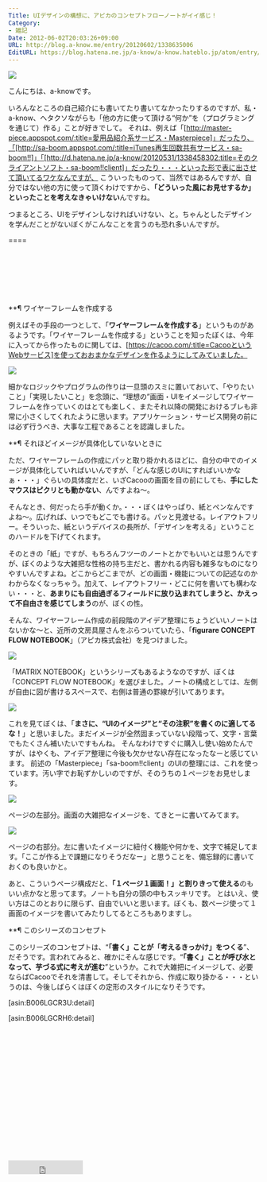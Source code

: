 ```yaml
---
Title: UIデザインの構想に、アピカのコンセプトフローノートがイイ感じ！
Category:
- 雑記
Date: 2012-06-02T20:03:26+09:00
URL: http://blog.a-know.me/entry/20120602/1338635006
EditURL: https://blog.hatena.ne.jp/a-know/a-know.hateblo.jp/atom/entry/12921228815727979306
---
```


<img src="http://lh4.ggpht.com/HD7MqW-yQaHaifs4ytAPzhQJD49vlGApf231Tv-TfKUySbOdwzxPCXktlWFXRImimdkpKjqcygL2KCr9GzdVzIU=s640">


こんにちは、a-knowです。

いろんなところの自己紹介にも書いてたり書いてなかったりするのですが、私・a-know、ヘタクソながらも「他の方に使って頂ける“何か”を（プログラミングを通じて）作る」ことが好きでして。
それは、例えば「[http://master-piece.appspot.com/:title=愛用品紹介系サービス・Masterpiece]」だったり、「[http://sa-boom.appspot.com/:title=iTunes再生回数共有サービス・sa-boom!!]」「[http://d.hatena.ne.jp/a-know/20120531/1338458302:title=そのクライアントソフト・sa-boom!!client]」だったり・・・といった形で表に出させて頂いてるワケなんですが、
こういったものって、当然ではあるんですが、自分ではない他の方に使って頂くわけですから、<span class="deco" style="font-weight:bold;">「どういった風にお見せするか」といったことを考えなきゃいけない</span>んですね。

つまるところ、UIをデザインしなければいけない、と。ちゃんとしたデザインを学んだことがないぼくがこんなことを言うのも恐れ多いんですが。

====

<script async src="//pagead2.googlesyndication.com/pagead/js/adsbygoogle.js"></script>
<!-- article-top -->
<ins class="adsbygoogle"
     style="display:inline-block;width:728px;height:90px"
     data-ad-client="ca-pub-3463034538369189"
     data-ad-slot="8367620130"></ins>
<script>
(adsbygoogle = window.adsbygoogle || []).push({});
</script>


**¶ ワイヤーフレームを作成する

例えばその手段の一つとして、「<span class="deco" style="font-weight:bold;">ワイヤーフレームを作成する</span>」というものがあるようです。「ワイヤーフレームを作成する」ということを知ったぼくは、今年に入ってから作ったものに関しては、[https://cacoo.com/:title=CacooというWebサービス]を使っておおまかなデザインを作るようにしてみていました。


<img src="http://lh3.ggpht.com/w5WYF6pe1F7MWLuIOL35GL6Y-riKhBRZEDYq2-kPxNqwaPA7mNo4iwnqM6JE6Ehydl7FLSzte-1yoyuhLnJtrfY=s512">


細かなロジックやプログラムの作りは一旦頭のスミに置いておいて、「やりたいこと」「実現したいこと」を念頭に、“理想の”画面・UIをイメージしてワイヤーフレームを作っていくのはとても楽しく、またそれ以降の開発におけるブレも非常に小さくしてくれたように思います。アプリケーション・サービス開発の前には必ず行うべき、大事な工程であることを認識しました。



**¶ それほどイメージが具体化していないときに

ただ、ワイヤーフレームの作成にパッと取り掛かれるほどに、自分の中でのイメージが具体化していればいいんですが、「どんな感じのUIにすればいいかなぁ・・・」ぐらいの具体度だと、いざCacooの画面を目の前にしても、<span class="deco" style="font-weight:bold;">手にしたマウスはピクリとも動かない</span>、んですよね〜。

そんなとき、何だったら手が動くか。・・・ぼくはやっぱり、紙とペンなんですよね〜。広げれば、いつでもどこでも書ける。パッと見渡せる。レイアウトフリー。そういった、紙というデバイスの長所が、「デザインを考える」ということのハードルを下げてくれます。

そのときの「紙」ですが、もちろんフツーのノートとかでもいいとは思うんですが、ぼくのような大雑把な性格の持ち主だと、書かれる内容も雑多なものになりやすいんですよね。どこからどこまでが、どの画面・機能についての記述なのかわからなくなっちゃう。加えて、レイアウトフリー・どこに何を書いても構わない・・・と、<span class="deco" style="font-weight:bold;">あまりにも自由過ぎるフィールドに放り込まれてしまうと、かえって不自由さを感じてしまう</span>のが、ぼくの性。


そんな、ワイヤーフレーム作成の前段階のアイデア整理にちょうどいいノートはないかな〜と、近所の文房具屋さんをぶらついていたら、「<span class="deco" style="font-weight:bold;">figurare CONCEPT FLOW NOTEBOOK</span>」（アピカ株式会社）を見つけました。


<img src="http://lh5.ggpht.com/u9qmXauOENTvI0yP3dwhqSmh5Fa2auWkTsIcuXEDWAQg6xzpEd8viW1PzGayjQF21apcGTZnFMN2vdL44KL-TKA=s640">


「MATRIX NOTEBOOK」というシリーズもあるようなのですが、ぼくは「CONCEPT FLOW NOTEBOOK」を選びました。ノートの構成としては、左側が自由に図が書けるスペースで、右側は普通の罫線が引いてあります。


<img src="http://lh3.ggpht.com/D1wNxO656-qGn9SFh9kIqs8Kqail9hG3EGu60_ZmVmotbdTvH-vUpCs2ShnGAbbObkaHKvaYMk8z-Gjkk-DrNA=s640">


これを見てぼくは、「<span class="deco" style="font-weight:bold;">まさに、“UIのイメージ”と“その注釈”を書くのに適してるな！</span>」と思いました。まだイメージが全然固まっていない段階って、文字・言葉でもたくさん補いたいですもんね。
そんなわけですぐに購入し使い始めたんですが、はやくも、アイデア整理に今後も欠かせない存在になったなーと感じています。
前述の「Masterpiece」「sa-boom!!client」のUIの整理には、これを使っています。汚い字でお恥ずかしいのですが、そのうちの１ページをお見せします。



<img src="http://lh3.ggpht.com/BYhsyYNrU8jZMsehPU1HXFKsDd6KBGA_11DbNba6hPRtZPH8kk_T9ZXGBLFL1Y80eOvYPWTYygE2hGnhvL6fs_ej=s640">

ページの左部分。画面の大雑把なイメージを、てきとーに書いてみてます。



<img src="http://lh3.ggpht.com/oZK6UB4u-lVXwpsta1E3lmujaUFc9qdmRiiweaQfopTi2gmxVHA3pbuM_Dcgkza54mExkffHsvZnYEKGbhZyQCc=s640">

ページの右部分。左に書いたイメージに紐付く機能や何かを、文字で補足してます。「ここが作る上で課題になりそうだなー」と思うことを、備忘録的に書いておくのも良いかと。



あと、こういうページ構成だと、<span class="deco" style="font-weight:bold;">「１ページ１画面！」と割りきって使える</span>のもいい点かなと思ってます。ノートも自分の頭の中もスッキリです。
とはいえ、使い方はこのとおりに限らず、自由でいいと思います。ぼくも、数ページ使って１画面のイメージを書いてみたりしてるところもありますし。



**¶ このシリーズのコンセプト

このシリーズのコンセプトは、“<span class="deco" style="font-weight:bold;">「書く」ことが「考えるきっかけ」をつくる</span>”、だそうです。言われてみると、確かにそんな感じです。“<span class="deco" style="font-weight:bold;">「書く」ことが呼び水となって、芋づる式に考えが進む</span>”というか。これで大雑把にイメージして、必要ならばCacooでそれを清書して。そしてそれから、作成に取り掛かる・・・というのは、今後しばらくはぼくの定形のスタイルになりそうです。




[asin:B006LGCR3U:detail]

[asin:B006LGCRH6:detail]

<script async src="//pagead2.googlesyndication.com/pagead/js/adsbygoogle.js"></script>
<!-- article-bottom2 -->
<ins class="adsbygoogle"
     style="display:inline-block;width:300px;height:250px"
     data-ad-client="ca-pub-3463034538369189"
     data-ad-slot="5274552934"></ins>
<script>
(adsbygoogle = window.adsbygoogle || []).push({});
</script>

<iframe src="http://blog.hatena.ne.jp/a-know/a-know.hateblo.jp/subscribe/iframe" allowtransparency="true" frameborder="0" scrolling="no" width="150" height="28"></iframe>
